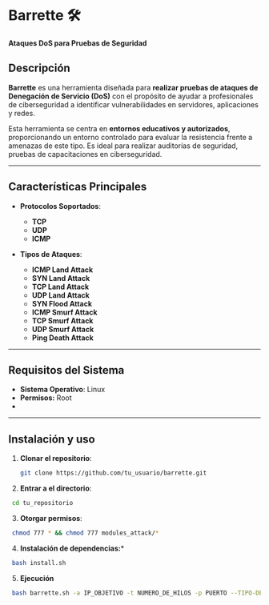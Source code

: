 # Barrette 🛠️  
**Ataques DoS para Pruebas de Seguridad**

## Descripción  
**Barrette** es una herramienta diseñada para **realizar pruebas de ataques de Denegación de Servicio (DoS)** con el propósito de ayudar a profesionales de ciberseguridad a identificar vulnerabilidades en servidores, aplicaciones y redes.  

Esta herramienta se centra en **entornos educativos y autorizados**, proporcionando un entorno controlado para evaluar la resistencia frente a amenazas de este tipo. Es ideal para realizar auditorías de seguridad, pruebas de capacitaciones en ciberseguridad.

---

## Características Principales  
- **Protocolos Soportados**:  
  - **TCP**   
  - **UDP**
  - **ICMP**

- **Tipos de Ataques**:
  - **ICMP Land Attack**
  - **SYN Land Attack**
  - **TCP Land Attack**
  - **UDP Land Attack**
  - **SYN Flood Attack**
  - **ICMP Smurf Attack**
  - **TCP Smurf Attack**
  - **UDP Smurf Attack**
  - **Ping Death Attack** 
---

## Requisitos del Sistema  
- **Sistema Operativo**: Linux  
- **Permisos:** Root
- 
---

## Instalación y uso
1. **Clonar el repositorio**:  
   ```bash
   git clone https://github.com/tu_usuario/barrette.git
   ```
2. **Entrar a el directorio**:
  ```bash 
   cd tu_repositorio
  ```
3.  **Otorgar permisos**:
  ```bash 
   chmod 777 * && chmod 777 modules_attack/*
  ```
4. **Instalación de dependencias:***
  ```bash 
   bash install.sh
  ```
5. **Ejecución**
  ```bash 
   bash barrette.sh -a IP_OBJETIVO -t NUMERO_DE_HILOS -p PUERTO --TIPO-DE-ATAQUE
  ```
